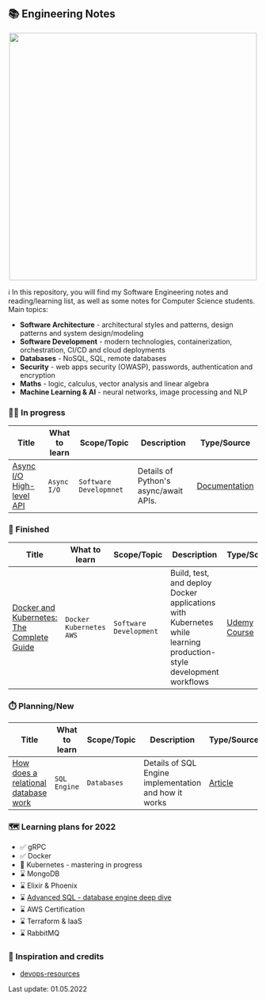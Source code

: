 ## 📚 Engineering Notes

<p align="center">
    <img width="500px" src="https://wallpaperbat.com/img/64596-engineering-desktop-wallpaper.jpg">
</p>

ℹ️  In this repository, you will find my Software Engineering notes and reading/learning list, as well as some notes for Computer Science students. Main topics:
* **Software Architecture** - architectural styles and patterns, design patterns and system design/modeling   
* **Software Development** - modern technologies, containerization, orchestration, CI/CD and cloud deployments
* **Databases** - NoSQL, SQL, remote databases
* **Security** - web apps security (OWASP), passwords, authentication and encryption
* **Maths** - logic, calculus, vector analysis and linear algebra
* **Machine Learning & AI** - neural networks, image processing and NLP


### 🧑‍💼 In progress
| Title                                                                                | What to learn | Scope/Topic            | Description                           | Type/Source                                                               |
|--------------------------------------------------------------------------------------|---------------|------------------------|---------------------------------------|---------------------------------------------------------------------------|
| [Async I/O High-level API](https://docs.python.org/3/library/asyncio-api-index.html) | `Async I/O`   | `Software Developmnet` | Details of Python's async/await APIs. | [Documentation](https://docs.python.org/3/library/asyncio-api-index.html) |


### 🏁 Finished
| Title                                                                                               | What to learn               | Scope/Topic            | Description                                                                                                       | Type/Source                                                                            | Scores |
|-----------------------------------------------------------------------------------------------------|-----------------------------|------------------------|-------------------------------------------------------------------------------------------------------------------|----------------------------------------------------------------------------------------|--------|
| [Docker and Kubernetes: The Complete Guide](/resources/docker_and_kubernetes_the_complete_guide.md) | `Docker` `Kubernetes` `AWS` | `Software Development` | Build, test, and deploy Docker applications with Kubernetes while learning production-style development workflows | [Udemy Course](https://www.udemy.com/course/docker-and-kubernetes-the-complete-guide/) | 🏆🏆🏆 |


### ⏱️ Planning/New
| Title                                                                                | What to learn | Scope/Topic             | Description                                           | Type/Source                                                               |
|--------------------------------------------------------------------------------------|---------------|-------------------------|-------------------------------------------------------|---------------------------------------------------------------------------|
| [How does a relational database work](http://coding-geek.com/how-databases-work/)    | `SQL Engine`  | `Databases`             | Details of SQL Engine implementation and how it works | [Article](http://coding-geek.com/how-databases-work/)                     |


### 🗺️ Learning plans for 2022
- ✅ gRPC
- ✅ Docker
- 👀 Kubernetes - mastering in progress
- ⌛ MongoDB
- ⌛ Elixir & Phoenix
- ⌛ [Advanced SQL - database engine deep dive](http://coding-geek.com/how-databases-work/)
- ⌛ AWS Certification
- ⌛ Terraform & IaaS
- ⌛ RabbitMQ


### 🏅 Inspiration and credits
* [devops-resources](https://github.com/bregman-arie/devops-resources)


Last update: 01.05.2022
